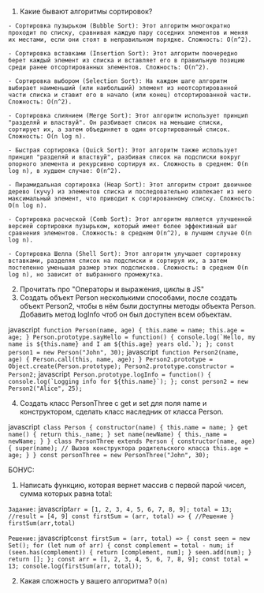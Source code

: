 1) Какие бывают алгоритмы сортировок?
   
`- Сортировка пузырьком (Bubble Sort): Этот алгоритм многократно проходит по списку, сравнивая каждую пару соседних элементов и меняя их местами, если они стоят в неправильном порядке. Сложность: O(n^2).`

`- Сортировка вставками (Insertion Sort): Этот алгоритм поочередно берет каждый элемент из списка и вставляет его в правильную позицию среди ранее отсортированных элементов. Сложность: O(n^2).`

`- Сортировка выбором (Selection Sort): На каждом шаге алгоритм выбирает наименьший (или наибольший) элемент из неотсортированной части списка и ставит его в начало (или конец) отсортированной части. Сложность: O(n^2).`

`- Сортировка слиянием (Merge Sort): Этот алгоритм использует принцип "разделяй и властвуй". Он разбивает список на меньшие списки, сортирует их, а затем объединяет в один отсортированный список. Сложность: O(n log n).`

`- Быстрая сортировка (Quick Sort): Этот алгоритм также использует принцип "разделяй и властвуй", разбивая список на подсписки вокруг опорного элемента и рекурсивно сортируя их. Сложность в среднем: O(n log n), в худшем случае: O(n^2).`

`- Пирамидальная сортировка (Heap Sort): Этот алгоритм строит двоичное дерево (кучу) из элементов списка и последовательно извлекает из него максимальный элемент, что приводит к сортированному списку. Сложность: O(n log n).`

`- Сортировка расческой (Comb Sort): Этот алгоритм является улучшенной версией сортировки пузырьком, который имеет более эффективный шаг сравнения элементов. Сложность: в среднем O(n^2), в лучшем случае O(n log n).`

`- Сортировка Шелла (Shell Sort): Этот алгоритм улучшает сортировку вставками, разделяя список на подсписки и сортируя их, а затем постепенно уменьшая размер этих подсписков. Сложность: в среднем O(n log n), но зависит от выбранного промежутка.`

2) Прочитать про "Операторы и выражения, циклы в JS"
3) Создать объект Person несколькими способами, после создать объект Person2, чтобы в нём были доступны методы объекта Person. Добавить метод logInfo чтоб он был доступен всем объектам.

javascript```
function Person(name, age) {
    this.name = name;
    this.age = age;
}
Person.prototype.sayHello = function() {
    console.log(`Hello, my name is ${this.name} and I am ${this.age} years old.`);
};
const person1 = new Person("John", 30);```
javascript```
function Person2(name, age) {
    Person.call(this, name, age);
}
Person2.prototype = Object.create(Person.prototype);
Person2.prototype.constructor = Person2;```
javascript```
Person.prototype.logInfo = function() {
    console.log(`Logging info for ${this.name}`);
};
const person2 = new Person2("Alice", 25);```

4) Создать класс PersonThree c get и set для поля name и конструктором, сделать класс наследник от класса Person.

javascript```
class Person {
    constructor(name) {
        this.name = name;
    }
    get name() {
        return this._name;
    }
    set name(newName) {
        this._name = newName;
    }
}
class PersonThree extends Person {
    constructor(name, age) {
        super(name); // Вызов конструктора родительского класса
        this.age = age;
    }
}
const personThree = new PersonThree("John", 30);```

БОНУС: 
1) Написать функцию, которая вернет массив с первой парой чисел, сумма которых равна total:

`Задание:`
javascript```arr = [1, 2, 3, 4, 5, 6, 7, 8, 9];
total = 13;
//result = [4, 9]
const firstSum = (arr, total) => {
      //Решение
}
firstSum(arr,total)```

`Решение:`
javascript```const firstSum = (arr, total) => {
    const seen = new Set();
    for (let num of arr) {
        const complement = total - num;
        if (seen.has(complement)) {
            return [complement, num];
        }
        seen.add(num);
    }
    return [];
};
const arr = [1, 2, 3, 4, 5, 6, 7, 8, 9];
const total = 13;
console.log(firstSum(arr, total));```

2) Какая сложность у вашего алгоритма?
`O(n)`
